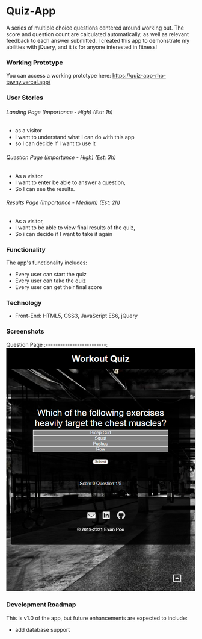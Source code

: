 # Quiz-App 
A series of multiple choice questions centered around working out. The score and question count are calculated automatically, as well as relevant feedback to each answer submitted. I created this app to demonstrate my abilities with jQuery, and it is for anyone interested in fitness!


### Working Prototype 
You can access a working prototype here: https://quiz-app-rho-tawny.vercel.app/


### User Stories 

###### Landing Page (Importance - High) (Est: 1h)
* as a visitor
* I want to understand what I can do with this app 
* so I can decide if I want to use it

###### Question Page (Importance - High) (Est: 3h)
* As a visitor
* I want to enter be able to answer a question,
* So I can see the results.

###### Results Page (Importance - Medium)  (Est: 2h)
* As a visitor,
* I want to be able to view final results of the quiz,
* So i can decide if I want to take it again



### Functionality 
The app's functionality includes:
* Every user can start the quiz
* Every user can take the quiz
* Every user can get their final score



### Technology 
* Front-End: HTML5, CSS3, JavaScript ES6, jQuery



### Screenshots 
Question Page
:-------------------------:
![Question Page](/github-images/quiz-app-screenshot.png)



### Development Roadmap 
This is v1.0 of the app, but future enhancements are expected to include:
* add database support